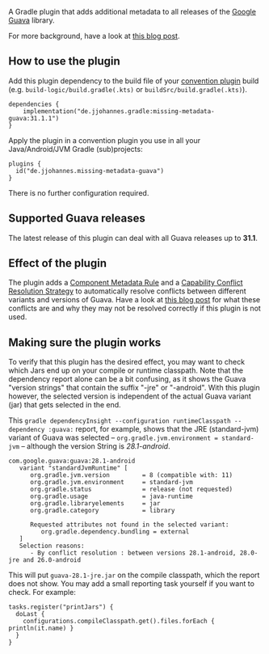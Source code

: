 A Gradle plugin that adds additional metadata to all releases of the [Google Guava](https://github.com/google/guava) library.

For more background, have a look at [this blog post](https://blog.gradle.org/guava).

## How to use the plugin

Add this plugin dependency to the build file of your [convention plugin](https://docs.gradle.org/release-nightly/samples/sample_convention_plugins.html) build
(e.g. `build-logic/build.gradle(.kts)` or `buildSrc/build.gradle(.kts)`).

```
dependencies {
    implementation("de.jjohannes.gradle:missing-metadata-guava:31.1.1")
}
```

Apply the plugin in a convention plugin you use in all your Java/Android/JVM Gradle (sub)projects:

```
plugins {
  id("de.jjohannes.missing-metadata-guava")
}
```

There is no further configuration required.

## Supported Guava releases

The latest release of this plugin can deal with all Guava releases up to **31.1**.

## Effect of the plugin

The plugin adds a 
[Component Metadata Rule](https://docs.gradle.org/current/userguide/component_metadata_rules.html)
and a 
[Capability Conflict Resolution Strategy](https://docs.gradle.org/current/userguide/dependency_capability_conflict.html#sub:selecting-between-candidates)
to automatically resolve conflicts between different variants and versions of Guava.
Have a look at [this blog post](https://blog.gradle.org/guava) for what these conflicts are and why they may not be resolved correctly if this plugin is not used.

## Making sure the plugin works

To verify that this plugin has the desired effect, you may want to check which Jars end up on your compile or runtime classpath.
Note that the dependency report alone can be a bit confusing, as it shows the Guava "version strings" that contain the suffix "-jre" or "-android".
With this plugin however, the selected version is independent of the actual Guava variant (jar) that gets selected in the end.

This `gradle dependencyInsight --configuration runtimeClasspath --dependency :guava:` report, for example, shows that the JRE (standard-jvm) variant of Guava was selected –
`org.gradle.jvm.environment = standard-jvm` – although the version String is _28.1-android_.

```
com.google.guava:guava:28.1-android
   variant "standardJvmRuntime" [
      org.gradle.jvm.version         = 8 (compatible with: 11)
      org.gradle.jvm.environment     = standard-jvm
      org.gradle.status              = release (not requested)
      org.gradle.usage               = java-runtime
      org.gradle.libraryelements     = jar
      org.gradle.category            = library

      Requested attributes not found in the selected variant:
         org.gradle.dependency.bundling = external
   ]
   Selection reasons:
      - By conflict resolution : between versions 28.1-android, 28.0-jre and 26.0-android
```

This will put `guava-28.1-jre.jar` on the compile classpath, which the report does not show.
You may add a small reporting task yourself if you want to check.
For example:

```
tasks.register("printJars") {
  doLast {
    configurations.compileClasspath.get().files.forEach { println(it.name) }
  }
}
```
